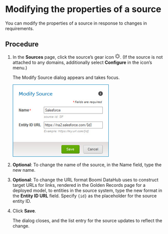 # Modifying the properties of a source 

<head>
  <meta name="guidename" content="DataHub"/>
  <meta name="context" content="GUID-2D807BC4-7D8A-460B-A5F4-210C7014E558"/>
</head>


You can modify the properties of a source in response to changes in requirements.

## Procedure

1.  In the **Sources** page, click the source’s gear icon **![](../Images/main-ic-gear-gray_54d864eb-b5de-4ee6-9b31-975dae0a5762.jpg)**. \(If the source is not attached to any domains, additionally select **Configure** in the icon’s menu.\)

    The Modify Source dialog appears and takes focus.

    ![Modifying the properties of the source Salesforce using the Modify Source dialog](../Images/Sources/mdm-db-modify-source_aca8ae3c-0990-4b30-808e-bcb5d900866f.jpg)

2.  **Optional**: To change the name of the source, in the Name field, type the new name.

3.  **Optional**: To change the URL format Boomi DataHub uses to construct target URLs for links, rendered in the Golden Records page for a deployed model, to entities in the source system, type the new format in the **Entity ID URL** field. Specify `{id}` as the placeholder for the source entity ID.

4.  Click **Save**.

    The dialog closes, and the list entry for the source updates to reflect the change.